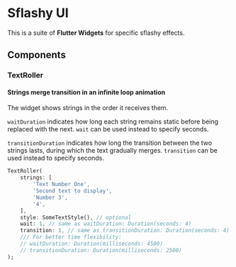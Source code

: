 # Sflashy UI

This is a suite of **Flutter Widgets** for specific sflashy effects.


## Components

### TextRoller
#### Strings merge transition in an infinite loop animation

The widget shows strings in the order it receives them.

`waitDuration` indicates how long each string remains static before being replaced with the next. `wait` can be used instead to specify seconds.

`transitionDuration` indicates how long the transition between the two strings lasts, during which the text gradually merges. `transition` can be used instead to specify seconds.


```dart
TextRoller(
    strings: [
        'Text Number One',
        'Second text to display',
        'Number 3',
        '4',
    ],
    style: SomeTextStyle(), // optional
    wait: 1, // same as waitDuration: Duration(seconds: 4)
    transition: 1, // same as transitionDuration: Duration(seconds: 4)
    /// For better time flexibility:
    // waitDuration: Duration(milliseconds: 4500)
    // transitionDuration: Duration(milliseconds: 2500)
);
```